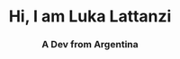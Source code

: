 <h1 align="center">Hi, I am Luka Lattanzi</h1>
<h3 align="center">A Dev from Argentina</h3>
<div align="center">
<img src="https://media.tenor.com/5XUkpMm5hSwAAAAd/isagi-blue-lock.gif" alt="" style="border-radius: 6px;">
</div>
